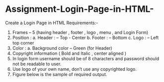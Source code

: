 # Assignment-Login-Page-in-HTML-

Create a Login Page in HTML
Requirements:-
1. Frames – 5 (having header , footer , logo , menu , and Login Form)
2. Position :
a. Header : – Top - Center
b. Footer : – Bottom
c. Logo : – Left top corner
3. Color :
a. Background color – Green (for Header)
4. Copyright information ( Bold and Italic , center aligned )
5. In login form username should be of 8 characters and password should not be readable to user.
6. Use logo of your own name, don’t use any copyrighted logo.
7. Figure below is the sample of required output.
